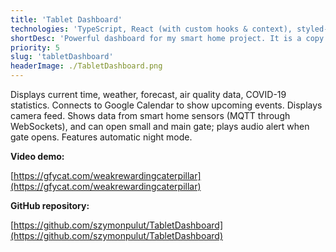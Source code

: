 ```yaml
---
title: 'Tablet Dashboard'
technologies: 'TypeScript, React (with custom hooks & context), styled-components, Google API, axios, MQTT'
shortDesc: 'Powerful dashboard for my smart home project. It is a copy of Tablet Dashboard Legacy, refreshed and rebuilt in React. I focused on using custom hooks with Context API as a replacement for Redux.'
priority: 5
slug: 'tabletDashboard'
headerImage: ./TabletDashboard.png
---
```


Displays current time, weather, forecast, air quality data, COVID-19 statistics. Connects to Google Calendar to show upcoming events. Displays camera feed. Shows data from smart home sensors (MQTT through WebSockets), and can open small and main gate; plays audio alert when gate opens. Features automatic night mode.

**Video demo:**

[https://gfycat.com/weakrewardingcaterpillar](https://gfycat.com/weakrewardingcaterpillar)

**GitHub repository:**

[https://github.com/szymonpulut/TabletDashboard](https://github.com/szymonpulut/TabletDashboard)
